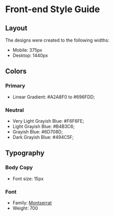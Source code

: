 # Front-end Style Guide

## Layout

The designs were created to the following widths:

- Mobile: 375px
- Desktop: 1440px

## Colors

### Primary

- Linear Gradient: #A2A8F0 to #696FDD; 

### Neutral

- Very Light Grayish Blue: #F6F6FE; 
- Light Grayish Blue: #B4B3C6;
- Grayish Blue: #6D708D; 
- Dark Grayish Blue: #494C5F; 

## Typography

### Body Copy

- Font size: 15px

### Font

- Family: [Montserrat](https://fonts.google.com/specimen/Montserrat)
- Weight: 700
